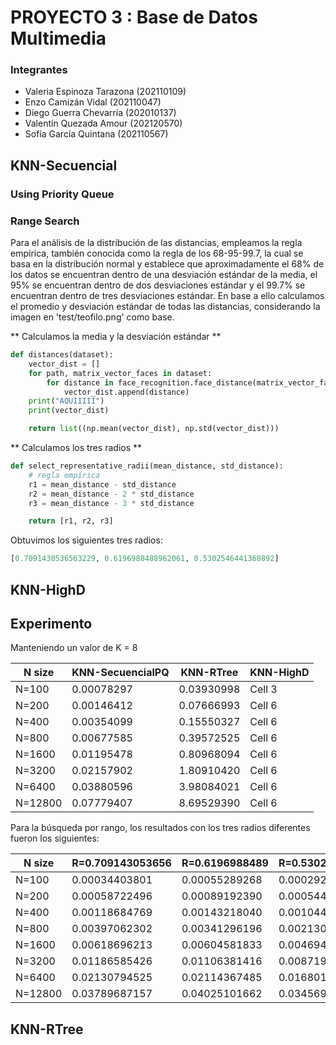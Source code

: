 # PROYECTO 3 : Base de Datos Multimedia  
### Integrantes
* Valeria Espinoza Tarazona (202110109)
* Enzo Camizán Vidal (202110047)
* Diego Guerra Chevarría (202010137)
* Valentín Quezada Amour (202120570)
* Sofía García Quintana (202110567)

## KNN-Secuencial
### Using Priority Queue
### Range Search  
Para el análisis de la distribución de las distancias, empleamos la regla empírica, también conocida como la regla de los 68-95-99.7, la cual se basa en la distribución normal y establece que aproximadamente el 68% de los datos se encuentran dentro de una desviación estándar de la media, el 95% se encuentran dentro de dos desviaciones estándar y el 99.7% se encuentran dentro de tres desviaciones estándar. En base a ello calculamos el promedio y desviación estándar de todas las distancias, considerando la imagen en 'test/teofilo.png' como base.  

** Calculamos la media y la desviación estándar **  
```python
def distances(dataset):
    vector_dist = []
    for path, matrix_vector_faces in dataset:
        for distance in face_recognition.face_distance(matrix_vector_faces, faces_encoding[0]):
            vector_dist.append(distance)
    print("AQUIIIII")
    print(vector_dist)

    return list((np.mean(vector_dist), np.std(vector_dist)))
```

** Calculamos los tres radios **
```python
def select_representative_radii(mean_distance, std_distance):
    # regla empírica
    r1 = mean_distance - std_distance
    r2 = mean_distance - 2 * std_distance
    r3 = mean_distance - 3 * std_distance

    return [r1, r2, r3]
```

Obtuvimos los siguientes tres radios:  
```python
[0.7091430536563229, 0.6196988488962061, 0.5302546441360892]
```

## KNN-HighD
## Experimento  
Manteniendo un valor de K = 8

| N size   | KNN-SecuencialPQ | KNN-RTree   | KNN-HighD  |
|----------|------------------|-------------|------------|
| N=100    | 0.00078297       | 0.03930998  | Cell 3     |
| N=200    | 0.00146412       | 0.07666993  | Cell 6     |
| N=400    | 0.00354099       | 0.15550327  | Cell 6     |
| N=800    | 0.00677585       | 0.39572525  | Cell 6     |
| N=1600   | 0.01195478       | 0.80968094  | Cell 6     |
| N=3200   | 0.02157902       | 1.80910420  | Cell 6     |
| N=6400   | 0.03880596       | 3.98084021  | Cell 6     |
| N=12800  | 0.07779407       | 8.69529390  | Cell 6     |

Para la búsqueda por rango, los resultados con los tres radios diferentes fueron los siguientes:  

| N size   | R=0.709143053656 | R=0.6196988489  | R=0.53025464414|
|----------|------------------|-----------------|----------------|
| N=100    | 0.00034403801    | 0.00055289268   | 0.00029206276  |
| N=200    | 0.00058722496    | 0.00089192390   | 0.00054407120  |
| N=400    | 0.00118684769    | 0.00143218040   | 0.00104498863  |
| N=800    | 0.00397062302    | 0.00341296196   | 0.00213003159  |
| N=1600   | 0.00618696213    | 0.00604581833   | 0.00469493866  |
| N=3200   | 0.01186585426    | 0.01106381416   | 0.00871992111  |
| N=6400   | 0.02130794525    | 0.02114367485   | 0.01680111885  |
| N=12800  | 0.03789687157    | 0.04025101662   | 0.03456902504  |


## KNN-RTree

